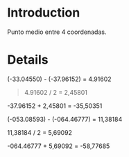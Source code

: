 # Introduction #

Punto medio entre 4 coordenadas.


# Details #

(-33.04550) - (-37.96152) = 4.91602

> 4.91602 / 2 = 2,45801

-37.96152 + 2,45801 = -35,50351



(-053.08593) - (-064.46777) = 11,38184

11,38184 / 2 = 5,69092

-064.46777 + 5,69092 = -58,77685